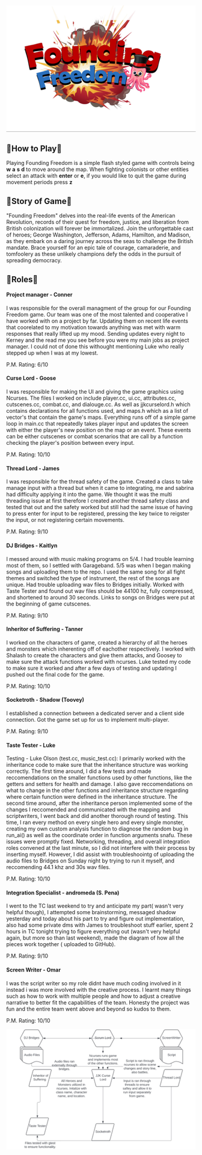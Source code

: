 ![Founding Freedom Logo](FinalFinalLogo.jpg)

## 🛑How to Play🛑

Playing Founding Freedom is a simple flash styled game with controls being **w** **a** **s** **d** to move around the map. When fighting colonists or other entities select an attack with **enter** or **e**, if you would like to quit the game during movement periods press **z**

## 🛑Story of Game🛑

"Founding Freedom" delves into the real-life events of the American Revolution, records of their quest for freedom, justice, and liberation from British colonization will forever be immortalized. Join the unforgettable cast of heroes; George Washington, Jefferson, Adams, Hamilton, and Madison, as they embark on a daring journey across the seas to challenge the British mandate. Brace yourself for an epic tale of courage, camaraderie, and tomfoolery as these unlikely champions defy the odds in the pursuit of spreading democracy.

## 🛑Roles🛑

#### Project manager - Conner
I was responsible for the overall managment of the group for our Founding Freedom game. Our team was one of the most talented and cooperative I have worked with on a project by far. Updating them on recent life events that coorelated to my motivation towards anything was met with warm responses that really lifted up my mood. Sending updates every night to Kerney and the read me you see before you were my main jobs as project manager. I could not of done this withought mentioning Luke who really stepped up when I was at my lowest.

P.M. Rating: 6/10

#### Curse Lord - Goose
I was responsible for making the UI and giving the game graphics using Ncurses. The files I worked on include player.cc, ui.cc, attributes.cc, cutscenes.cc, combat.cc, and dialouge.cc. As well as jjkcurselord.h which contains declarations for all functions used, and maps.h which as a list of vector<string>'s that contain the game's maps. Everything runs off of a simple game loop in main.cc that repeatedly takes player input and updates the screen with either the player's new position on the map or an event. These events can be either cutscenes or combat scenarios that are call by a function checking the player's position between every input.

P.M. Rating: 10/10

#### Thread Lord - James
I was responsible for the thread safety of the game. Created a class to take manage input with a thread but when it came to integrating, me and sabrina had difficulty applying it into the game. We thought it was the multi threading issue at first therefore I created another thread safety class and tested that out and the safety worked but still had the same issue of having to press enter for input to be registered, pressing the key twice to reigster the input, or not registering certain movements.

P.M. Rating: 9/10

#### DJ Bridges - Kaitlyn
I messed around with music making programs on 5/4. I had trouble learning most of them, so I settled with Garageband. 5/5 was when I began making songs and uploading them to the repo. I used the same song for all fight themes and switched the type of instrument, the rest of the songs are unique. Had trouble uploading wav files to Bridges initially. Worked with Taste Tester and found out wav files should be 44100 hz, fully compressed, and shortened to around 30 seconds. Links to songs on Bridges were put at the beginning of game cutscenes.

P.M. Rating: 9/10

#### Inheritor of Suffering - Tanner
I worked on the characters of game, created a hierarchy of all the heroes and monsters which inherenting off of eachother respectively. I worked with Shalash to create the characters and give them attacks, and Goosey to make sure the attack functions worked with ncurses. Luke tested my code to make sure it worked and after a few days of testing and updating I pushed out the final code for the game.

P.M. Rating: 10/10

#### Socketroth - Shadow (Toovey)
 I established a connection between a dedicated server and a client side connection. Got the game set up for us to implement multi-player.
 
 P.M. Rating: 9/10

#### Taste Tester - Luke
Testing - Luke Olson (test.cc, music_test.cc):
I primarily worked with the inheritance code to make sure that the inheritance structure was working correctly. The first time around, I did a few tests and made reccomendations on the smaller functions used by other functions, like the getters and setters for health and damage. I also gave reccomendations on what to change in the other functions and inheritance structure regarding where certain function were defined in the inheritance structure. The second time around, after the inheritance person implemented some of the changes I reccomended and communicated with the mapping and scriptwriters, I went back and did another thorough round of testing. This time, I ran every method on every single hero and every single monster, creating my own custom analysis function to diagnose the random bug in run_ai() as well as the coordinate order in function arguments snafu. These issues were promptly fixed. Networking, threading, and overall integration roles convened at the last minute, so I did not interfere with their process by inserting myself. However, I did assist with troubleshoointg of uploading the audio files to Bridges on Sunday night by trying to run it myself, and reccomending 44.1 khz and 30s wav files.

P.M. Rating: 10/10

#### Integration Specialist - andromeda (S. Pena)
I went to the TC last weekend to try and anticipate my part( wasn't very helpful though), I attempted some brainstorming, messaged shadow yesterday and today about his part to try and figure out implementation, also had some private dms with James to troubleshoot stuff earlier, spent 2 hours in TC tonight trying to figure everything out (wasn't very helpful again, but more so than last weekend), made the diagram of how all the pieces work together ( uploaded to GitHub).

P.M. Rating: 9/10

#### Screen Writer - Omar
I was the script writer so my role didnt have much coding involved in it instead i was more involved with the creative process. I learnt many things such as how to work with multiple people and how to adjust a creative narrative to better fit the capabilities of the team. Honesty the project was fun and the entire team went above and beyond so kudos to them.

P.M. Rating: 10/10

![Diagram](Diagram.jpeg)
